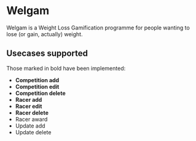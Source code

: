# Welgam

Welgam is a Weight Loss Gamification programme for people wanting to lose (or
gain, actually) weight.

## Usecases supported

Those marked in bold have been implemented:

 * **Competition add**
 * **Competition edit**
 * **Competition delete**
 * **Racer add**
 * **Racer edit**
 * **Racer delete**
 * Racer award
 * Update add
 * Update delete
